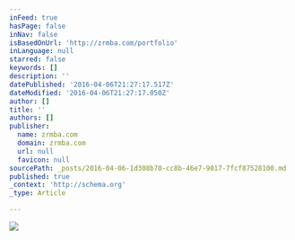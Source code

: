 ```yaml
---
inFeed: true
hasPage: false
inNav: false
isBasedOnUrl: 'http://zrmba.com/portfolio'
inLanguage: null
starred: false
keywords: []
description: ''
datePublished: '2016-04-06T21:27:17.517Z'
dateModified: '2016-04-06T21:27:17.050Z'
author: []
title: ''
authors: []
publisher:
  name: zrmba.com
  domain: zrmba.com
  url: null
  favicon: null
sourcePath: _posts/2016-04-06-1d308b70-cc8b-46e7-9817-7fcf87528100.md
published: true
_context: 'http://schema.org'
_type: Article

---
```

![](http://zrmba.com/wp-content/uploads/2014/10/rp-296x150.jpg)